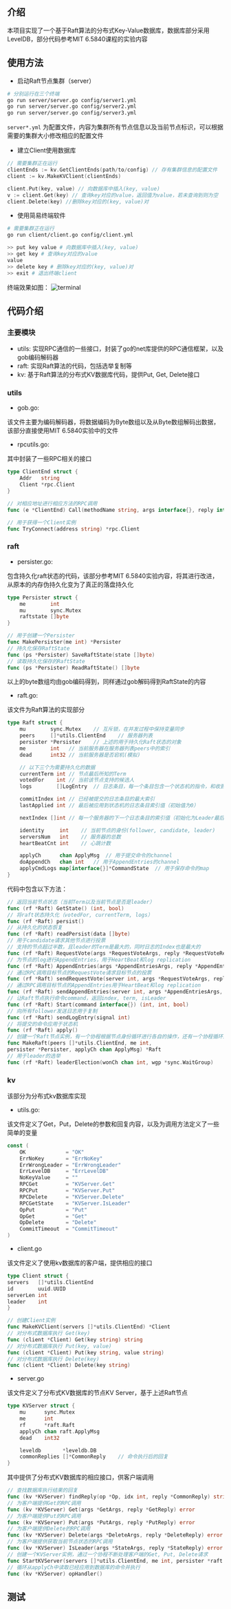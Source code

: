 ## 介绍

本项目实现了一个基于Raft算法的分布式Key-Value数据库，数据库部分采用LevelDB，部分代码参考MIT 6.5840课程的实验内容

## 使用方法

- 启动Raft节点集群（server）

```bash
# 分别运行在三个终端
go run server/server.go config/server1.yml
go run server/server.go config/server2.yml
go run server/server.go config/server3.yml
```

`server*.yml` 为配置文件，内容为集群所有节点信息以及当前节点标识，可以根据需要的集群大小修改相应的配置文件

- 建立Client使用数据库

```go
// 需要集群正在运行
clientEnds := kv.GetClientEnds(path/to/config) // 存有集群信息的配置文件
client := kv.MakeKVClient(clientEnds)

client.Put(key, value) // 向数据库中插入(key, value)
v := client.Get(key) // 查询key对应的value，返回值为value，若未查询到则为空
client.Delete(key) //删除key对应的(key, value)对
```

- 使用简易终端软件

```bash
# 需要集群正在运行
go run client/client.go config/client.yml

>> put key value # 向数据库中插入(key, value)
>> get key # 查询key对应的value
value
>> delete key # 删除key对应的(key, value)对
>> exit # 退出终端client
```

终端效果如图：
![terminal](./asset/terminal.png)

## 代码介绍

### 主要模块

- utils: 实现RPC通信的一些接口，封装了go的net库提供的RPC通信框架，以及gob编码解码器
- raft: 实现Raft算法的代码，包括选举复制等
- kv: 基于Raft算法的分布式KV数据库代码，提供Put, Get, Delete接口

### utils

- gob.go:

该文件主要为编码解码器，将数据编码为Byte数组以及从Byte数组解码出数据，该部分直接使用MIT 6.5840实验中的文件

- rpcutils.go:

其中封装了一些RPC相关的接口

```go
type ClientEnd struct {
	Addr   string
	Client *rpc.Client
}

// 对相应地址进行相应方法的RPC调用
func (e *ClientEnd) Call(methodName string, args interface{}, reply interface{}) bool

// 用于获得一个Client实例
func TryConnect(address string) *rpc.Client
```

### raft

- persister.go:

包含持久化raft状态的代码，该部分参考MIT 6.5840实验内容，将其进行改进，从原本的内存伪持久化变为了真正的落盘持久化

```go
type Persister struct {
	me        int
	mu        sync.Mutex
	raftstate []byte
}

// 用于创建一个Persister
func MakePersister(me int) *Persister
// 持久化保存RaftState
func (ps *Persister) SaveRaftState(state []byte)
// 读取持久化保存的RaftState
func (ps *Persister) ReadRaftState() []byte
```

以上的byte数组均由gob编码得到，同样通过gob解码得到RaftState的内容

- raft.go:

该文件为Raft算法的实现部分

```go
type Raft struct {
	mu        sync.Mutex    // 互斥锁，在并发过程中保持变量同步
	peers     []*utils.ClientEnd    // 服务器列表
	persister *Persister    // 上述的用于持久化Raft状态的对象
	me        int   // 当前服务器在服务器列表peers中的索引
	dead      int32 // 当前服务器是否宕机(模拟)

	// 以下三个为需要持久化的数据
	currentTerm int // 节点最后所知的Term
	votedFor    int // 当前该节点支持的候选人
	logs        []LogEntry  // 日志条目，每一个条目包含一个状态机的指令，和收到时的Term(初始化一个空条目表示start)

	commitIndex int // 已经被提交的日志条目的最大索引
	lastApplied int // 最后被应用到状态机的日志条目索引值（初始值为0）

	nextIndex []int // 每一个服务器的下一个日志条目的索引值（初始化为Leader最后索引值+1）

	identity     int    // 当前节点的身份(follower, candidate, leader)
	serversNum   int    // 服务器的总数
	heartBeatCnt int    // 心跳计数

	applyCh      chan ApplyMsg  // 用于提交命令的channel
	doAppendCh   chan int   // 用于AppendEntries的channel
	applyCmdLogs map[interface{}]*CommandState  // 用于保存命令的map
}
```

代码中包含以下方法：
```go
// 返回当前节点状态（当前Term以及当前节点是否是leader）
func (rf *Raft) GetState() (int, bool)
// 将raft状态持久化（votedFor, currentTerm, logs）
func (rf *Raft) persist()
// 从持久化的状态恢复
func (rf *Raft) readPersist(data []byte)
// 用于candidate请求其他节点进行投票
// 支持的节点超过半数，且leader的Term是最大的，同时日志的Index也是最大的
func (rf *Raft) RequestVote(args *RequestVoteArgs, reply *RequestVoteReply) error
// 为节点的log进行AppendEntries，用于HeartBeat和log replication
func (rf *Raft) AppendEntries(args *AppendEntriesArgs, reply *AppendEntriesReply) error
// 通过RPC调用目标节点的RequestVote请求目标节点的投票
func (rf *Raft) sendRequestVote(server int, args *RequestVoteArgs, reply *RequestVoteReply) bool
// 通过RPC调用目标节点的AppendEntries用于HeartBeat和log replication
func (rf *Raft) sendAppendEntries(server int, args *AppendEntriesArgs, reply *AppendEntriesReply) bool
// 让Raft节点执行命令command，返回index, term, isLeader
func (rf *Raft) Start(command interface{}) (int, int, bool)
// 向所有follower发送日志用于复制
func (rf *Raft) sendLogEntry(signal int)
// 将提交的命令应用于状态机
func (rf *Raft) apply()
// 创建一个Raft节点实例，有一个协程根据节点身份循环进行各自的操作，还有一个协程循环进行Log Replication
func MakeRaft(peers []*utils.ClientEnd, me int,
persister *Persister, applyCh chan ApplyMsg) *Raft
// 用于leader的选举
func (rf *Raft) leaderElection(wonCh chan int, wgp *sync.WaitGroup)
```

### kv

该部分为分布式kv数据库实现

- utils.go:

该文件定义了Get，Put，Delete的参数和回复内容，以及为调用方法定义了一些简单的变量

```go
const (
	OK             = "OK"
	ErrNoKey       = "ErrNoKey"
	ErrWrongLeader = "ErrWrongLeader"
	ErrLevelDB     = "ErrLevelDB"
	NoKeyValue     = ""
	RPCGet         = "KVServer.Get"
	RPCPut         = "KVServer.Put"
	RPCDelete      = "KVServer.Delete"
	RPCGetState    = "KVServer.IsLeader"
	OpPut          = "Put"
	OpGet          = "Get"
	OpDelete       = "Delete"
	CommitTimeout  = "CommitTimeout"
)
```

- client.go

该文件定义了使用kv数据库的客户端，提供相应的接口

```go
type Client struct {
servers   []*utils.ClientEnd
id        uuid.UUID
serverLen int
leader    int
}

// 创建Client实例
func MakeKVClient(servers []*utils.ClientEnd) *Client
// 对分布式数据库执行 Get(key)
func (client *Client) Get(key string) string
// 对分布式数据库执行 Put(key, value)
func (client *Client) Put(key string, value string)
// 对分布式数据库执行 Delete(key)
func (client *Client) Delete(key string)
```

- server.go

该文件定义了分布式KV数据库的节点KV Server，基于上述Raft节点

```go
type KVServer struct {
	mu      sync.Mutex
	me      int
	rf      *raft.Raft
	applyCh chan raft.ApplyMsg
	dead    int32

	leveldb       *leveldb.DB
	commonReplies []*CommonReply    // 命令执行后的回复
}
```

其中提供了分布式KV数据库的相应接口，供客户端调用

```go
// 查找数据库执行结果的回复
func (kv *KVServer) findReply(op *Op, idx int, reply *CommonReply) string
// 为客户端提供Get的RPC调用
func (kv *KVServer) Get(args *GetArgs, reply *GetReply) error
// 为客户端提供Put的RPC调用
func (kv *KVServer) Put(args *PutArgs, reply *PutReply) error
// 为客户端提供Delete的RPC调用
func (kv *KVServer) Delete(args *DeleteArgs, reply *DeleteReply) error
// 为客户端提供获取当前节点状态的RPC调用
func (kv *KVServer) IsLeader(args *StateArgs, reply *StateReply) error
// 创建一个KVServer实例，通过一个协程不断处理客户端的Get, Put, Delete请求
func StartKVServer(servers []*utils.ClientEnd, me int, persister *raft.Persister) *KVServer
// 循环从applyCh中读取已经应用到数据库的命令并执行
func (kv *KVServer) opHandler()
```

## 测试

